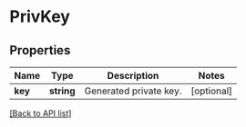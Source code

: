 # PrivKey

## Properties

Name | Type | Description | Notes
------------ | ------------- | ------------- | -------------
**key** | **string** | Generated private key. | [optional]

[[Back to API list]](../../README.md#api-endpoints)
